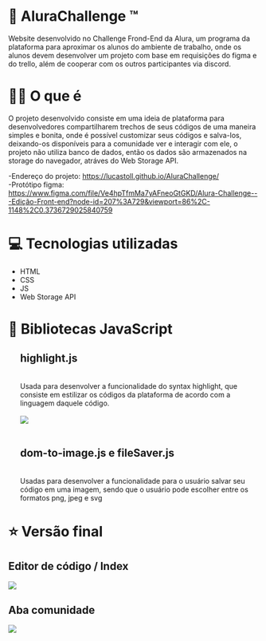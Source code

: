 # 🔵 AluraChallenge ™
Website desenvolvido no Challenge Frond-End da Alura, um programa da plataforma para aproximar os alunos do ambiente de trabalho, onde os alunos devem desenvolver um projeto com base em requisições do figma e do trello, além de cooperar com os outros participantes via discord.

# 👨‍💻 O que é
O projeto desenvolvido consiste em uma ideia de plataforma para desenvolvedores compartilharem trechos de seus códigos de uma maneira simples e bonita, onde é possível customizar seus códigos e salva-los, deixando-os disponíveis para a comunidade ver e interagir com ele, o projeto não utiliza banco de dados, então os dados são armazenados na storage do navegador, atráves do Web Storage API.

-Endereço do projeto: https://lucastoll.github.io/AluraChallenge/ <br>
-Protótipo figma: https://www.figma.com/file/Ve4hpTfmMa7yAFneoGtGKD/Alura-Challenge---Edição-Front-end?node-id=207%3A729&viewport=86%2C-1148%2C0.3736729025840759

# 💻 Tecnologias utilizadas
<ul>
  <li>HTML</li>
  <li>CSS</li>
  <li>JS</li>
  <li>Web Storage API</li>
</ul>

# 📘 Bibliotecas JavaScript
<ul>
      <h2>highlight.js</h2>
      <br>Usada para desenvolver a funcionalidade do syntax highlight, que consiste em estilizar os códigos da plataforma de acordo com a linguagem daquele código.<br>
      <br><img src="https://i.ibb.co/Fm3fJL4/syntaxhighlight.png"><br><br>
      <h2>dom-to-image.js e fileSaver.js</h2>
      <br>Usadas para desenvolver a funcionalidade para o usuário salvar seu código em uma imagem, sendo que o usuário pode escolher entre os formatos <bold>png, jpeg e svg</bold>
</ul>

# ⭐ Versão final
<h2>Editor de código / Index</h2>
<img src="https://i.imgur.com/mUlki5M.png">
<h2>Aba comunidade</h2>
<img src="https://i.imgur.com/JY5Ejjv.png">
